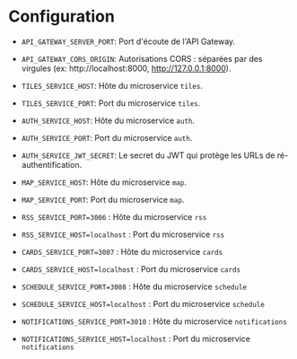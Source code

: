 # Configuration
- `API_GATEWAY_SERVER_PORT`: Port d'écoute de l'API Gateway.
- `API_GATEWAY_CORS_ORIGIN`: Autorisations CORS : séparées par des virgules (ex: http://localhost:8000, http://127.0.0.1:8000).

- `TILES_SERVICE_HOST`: Hôte du microservice `tiles`.
- `TILES_SERVICE_PORT`: Port du microservice `tiles`.

- `AUTH_SERVICE_HOST`: Hôte du microservice `auth`.
- `AUTH_SERVICE_PORT`: Port du microservice `auth`.
- `AUTH_SERVICE_JWT_SECRET`: Le secret du JWT qui protège les URLs de ré-authentification.

- `MAP_SERVICE_HOST`: Hôte du microservice `map`.
- `MAP_SERVICE_PORT`: Port du microservice `map`.

- `RSS_SERVICE_PORT=3006` : Hôte du microservice `rss`
- `RSS_SERVICE_HOST=localhost` : Port du microservice `rss`

- `CARDS_SERVICE_PORT=3007` : Hôte du microservice `cards`
- `CARDS_SERVICE_HOST=localhost` : Port du microservice `cards`

- `SCHEDULE_SERVICE_PORT=3008` : Hôte du microservice `schedule`
- `SCHEDULE_SERVICE_HOST=localhost` : Port du microservice `schedule`

- `NOTIFICATIONS_SERVICE_PORT=3010` : Hôte du microservice `notifications`
- `NOTIFICATIONS_SERVICE_HOST=localhost` : Port du microservice `notifications`